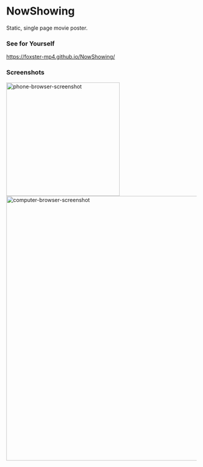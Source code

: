 # NowShowing
Static, single page movie poster.

### See for Yourself
https://foxster-mp4.github.io/NowShowing/

### Screenshots
<img src="https://github.com/foxster-mp4/__screenshots/blob/master/NowShowing/lightyear.png" alt="phone-browser-screenshot" width="300"/>
<img src="https://github.com/foxster-mp4/__screenshots/blob/master/NowShowing/iamgroot.png" alt="computer-browser-screenshot" width="700"/>
